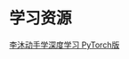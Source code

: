 # 学习资源
[李沐动手学深度学习 PyTorch版](https://space.bilibili.com/1567748478/channel/seriesdetail?sid=358497)

